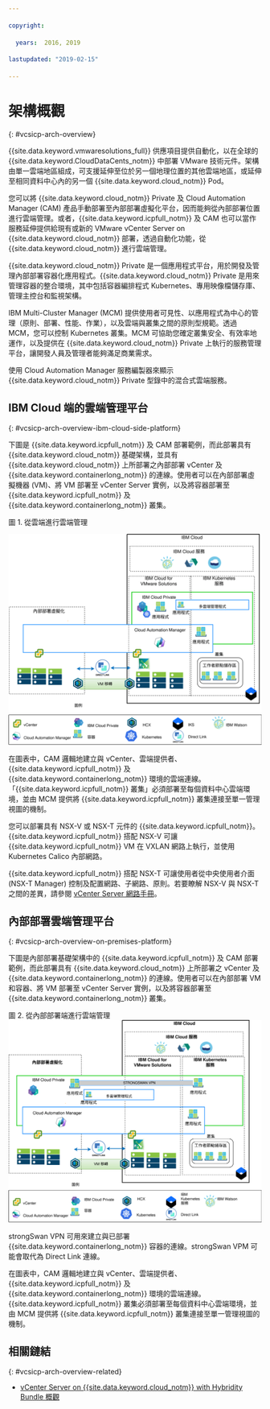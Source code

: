 ```yaml
---

copyright:

  years:  2016, 2019

lastupdated: "2019-02-15"

---
```


# 架構概觀
{: #vcsicp-arch-overview}

{{site.data.keyword.vmwaresolutions_full}} 供應項目提供自動化，以在全球的 {{site.data.keyword.CloudDataCents_notm}} 中部署 VMware 技術元件。架構由單一雲端地區組成，可支援延伸至位於另一個地理位置的其他雲端地區，或延伸至相同資料中心內的另一個 {{site.data.keyword.cloud_notm}} Pod。

您可以將 {{site.data.keyword.cloud_notm}} Private 及 Cloud Automation Manager (CAM) 產品手動部署至內部部署虛擬化平台，因而能夠從內部部署位置進行雲端管理。或者，{{site.data.keyword.icpfull_notm}} 及 CAM 也可以當作服務延伸提供給現有或新的 VMware vCenter Server on {{site.data.keyword.cloud_notm}} 部署，透過自動化功能，從 {{site.data.keyword.cloud_notm}} 進行雲端管理。

{{site.data.keyword.cloud_notm}} Private 是一個應用程式平台，用於開發及管理內部部署容器化應用程式。{{site.data.keyword.cloud_notm}} Private 是用來管理容器的整合環境，其中包括容器編排程式 Kubernetes、專用映像檔儲存庫、管理主控台和監視架構。

IBM Multi-Cluster Manager (MCM) 提供使用者可見性、以應用程式為中心的管理（原則、部署、性能、作業），以及雲端與叢集之間的原則型規範。透過 MCM，您可以控制 Kubernetes 叢集。MCM 可協助您確定叢集安全、有效率地運作，以及提供在 {{site.data.keyword.cloud_notm}} Private 上執行的服務管理平台，讓開發人員及管理者能夠滿足商業需求。

使用 Cloud Automation Manager 服務編製器來顯示 {{site.data.keyword.cloud_notm}} Private 型錄中的混合式雲端服務。

## IBM Cloud 端的雲端管理平台
{: #vcsicp-arch-overview-ibm-cloud-side-platform}

下圖是 {{site.data.keyword.icpfull_notm}} 及 CAM 部署範例，而此部署具有 {{site.data.keyword.cloud_notm}} 基礎架構，並具有 {{site.data.keyword.cloud_notm}} 上所部署之內部部署 vCenter 及 {{site.data.keyword.containerlong_notm}} 的連線。使用者可以在內部部署虛擬機器 (VM)、將 VM 部署至 vCenter Server 實例，以及將容器部署至 {{site.data.keyword.icpfull_notm}} 及 {{site.data.keyword.containerlong_notm}} 叢集。

圖 1. 從雲端進行雲端管理

![在雲端上 - 雲端管理](vcsicp-oncloud-cloudmgt.svg)

在圖表中，CAM 邏輯地建立與 vCenter、雲端提供者、{{site.data.keyword.icpfull_notm}} 及 {{site.data.keyword.containerlong_notm}} 環境的雲端連線。「{{site.data.keyword.icpfull_notm}} 叢集」必須部署至每個資料中心雲端環境，並由 MCM 提供將 {{site.data.keyword.icpfull_notm}} 叢集連接至單一管理視圖的機制。

您可以部署具有 NSX-V 或 NSX-T 元件的 {{site.data.keyword.icpfull_notm}}。{{site.data.keyword.icpfull_notm}} 搭配 NSX-V 可讓 {{site.data.keyword.icpfull_notm}} VM 在 VXLAN 網路上執行，並使用 Kubernetes Calico 內部網路。

{{site.data.keyword.icpfull_notm}} 搭配 NSX-T 可讓使用者從中央使用者介面 (NSX-T Manager) 控制及配置網路、子網路、原則。若要瞭解 NSX-V 與 NSX-T 之間的差異，請參閱 [vCenter Server 網路手冊](/docs/services/vmwaresolutions/archiref/vcsnsxt?topic=vmware-solutions-vcsnsxt-intro)。

## 內部部署雲端管理平台
{: #vcsicp-arch-overview-on-premises-platform}

下圖是內部部署基礎架構中的 {{site.data.keyword.icpfull_notm}} 及 CAM 部署範例，而此部署具有 {{site.data.keyword.cloud_notm}} 上所部署之 vCenter 及 {{site.data.keyword.containerlong_notm}} 的連線。使用者可以在內部部署 VM 和容器、將 VM 部署至 vCenter Server 實例，以及將容器部署至 {{site.data.keyword.containerlong_notm}} 叢集。

圖 2. 從內部部署端進行雲端管理
![內部部署雲端管理](vcsicp-onprem-cloudmgt.svg)

strongSwan VPN 可用來建立與已部署 {{site.data.keyword.containerlong_notm}} 容器的連線。strongSwan VPM 可能會取代為 Direct Link 連線。

在圖表中，CAM 邏輯地建立與 vCenter、雲端提供者、{{site.data.keyword.icpfull_notm}} 及 {{site.data.keyword.containerlong_notm}} 環境的雲端連線。{{site.data.keyword.icpfull_notm}} 叢集必須部署至每個資料中心雲端環境，並由 MCM 提供將 {{site.data.keyword.icpfull_notm}} 叢集連接至單一管理視圖的機制。

## 相關鏈結
{: #vcsicp-arch-overview-related}

* [vCenter Server on {{site.data.keyword.cloud_notm}} with Hybridity Bundle 概觀](/docs/services/vmwaresolutions/archiref/vcs?topic=vmware-solutions-vcs-hybridity-intro)
